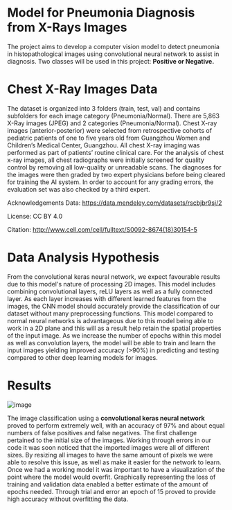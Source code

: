 # Model for Pneumonia Diagnosis from X-Rays Images 

The project aims to develop a computer vision model to detect pneumonia in histopathological images using convolutional neural network to assist in diagnosis. Two classes will be used in this project: **Positive or Negative.**

# Chest X-Ray Images Data 

The dataset is organized into 3 folders (train, test, val) and contains subfolders for each image category (Pneumonia/Normal). There are 5,863 X-Ray images (JPEG) and 2 categories (Pneumonia/Normal).
Chest X-ray images (anterior-posterior) were selected from retrospective cohorts of pediatric patients of one to five years old from Guangzhou Women and Children’s Medical Center, Guangzhou. All chest X-ray imaging was performed as part of patients’ routine clinical care. For the analysis of chest x-ray images, all chest radiographs were initially screened for quality control by removing all low-quality or unreadable scans. The diagnoses for the images were then graded by two expert physicians before being cleared for training the AI system. In order to account for any grading errors, the evaluation set was also checked by a third expert.

Acknowledgements
Data: https://data.mendeley.com/datasets/rscbjbr9sj/2

License: CC BY 4.0

Citation: http://www.cell.com/cell/fulltext/S0092-8674(18)30154-5

# Data Analysis Hypothesis

From the convolutional keras neural network, we expect favourable results due to
this model's nature of processing 2D images. This model includes combining convolutional
layers, reLU layers as well as a fully connected layer. As each layer increases with different
learned features from the images, the CNN model should accurately provide the classification of our
dataset without many preprocessing functions. This model compared to normal neural networks
is advantageous due to this model being able to work in a 2D plane and this will as a result help
retain the spatial properties of the input image. As we increase the number of epochs within this
model as well as convolution layers, the model will be able to train and learn the input images
yielding improved accuracy (>90%) in predicting and testing compared to other deep learning
models for images.

# Results
![image](https://github.com/nnttluna/pneumonia_diagnosis-image_classification/assets/103468427/1d82089d-aae8-467d-908f-06388944f32f)


The image classification using a **convolutional keras neural
network** proved to perform extremely well, with an accuracy of 97% and about equal numbers of
false positives and false negatives. The first challenge pertained to the initial size of the images.
Working through errors in our code it was soon noticed that the imported images were all of
different sizes. By resizing all images to have the same amount of pixels we were able to
resolve this issue, as well as make it easier for the network to learn. Once we had a working
model it was important to have a visualization of the point where the model would overfit.
Graphically representing the loss of training and validation data enabled a better estimate of the
amount of epochs needed. Through trial and error an epoch of 15 proved to provide high
accuracy without overfitting the data.
